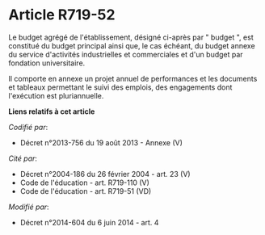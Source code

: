 # Article R719-52

Le budget agrégé de l'établissement, désigné ci-après par " budget ", est constitué du budget principal ainsi que, le cas
échéant, du budget annexe du service d'activités industrielles et commerciales et d'un budget par fondation universitaire. 

Il comporte en annexe un projet annuel de performances et les documents et tableaux permettant le suivi des emplois,
des engagements dont l'exécution est pluriannuelle.

**Liens relatifs à cet article**

_Codifié par_:

  - Décret n°2013-756 du 19 août 2013 -  Annexe (V)

_Cité par_:

  - Décret n°2004-186 du 26 février 2004 - art. 23 (V)
  - Code de l'éducation - art. R719-110 (V)
  - Code de l'éducation - art. R719-51 (VD)

_Modifié par_:

  - Décret n°2014-604 du 6 juin 2014 - art. 4
